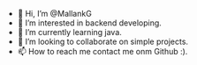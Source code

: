 - 👋 Hi, I’m @MallankG
- 👀 I’m interested in backend developing.
- 🌱 I’m currently learning java.
- 💞️ I’m looking to collaborate on simple projects.
- 📫 How to reach me contact me onm Github :).

<!---
MallankG/MallankG is a ✨ special ✨ repository because its `README.md` (this file) appears on your GitHub profile.
You can click the Preview link to take a look at your changes.
--->
